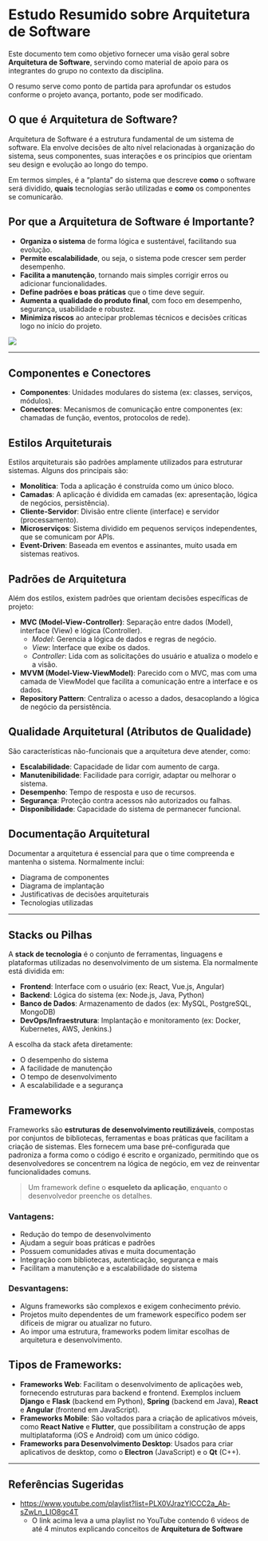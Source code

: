 # Estudo Resumido sobre Arquitetura de Software

Este documento tem como objetivo fornecer uma visão geral sobre **Arquitetura de Software**, servindo como material de apoio para os integrantes do grupo no contexto da disciplina.

O resumo serve como ponto de partida para aprofundar os estudos conforme o projeto avança, portanto, pode ser modificado.

## O que é Arquitetura de Software?

Arquitetura de Software é a estrutura fundamental de um sistema de software. Ela envolve decisões de alto nível relacionadas à organização do sistema, seus componentes, suas interações e os princípios que orientam seu design e evolução ao longo do tempo.

Em termos simples, é a “planta” do sistema que descreve **como** o software será dividido, **quais** tecnologias serão utilizadas e **como** os componentes se comunicarão.

## Por que a Arquitetura de Software é Importante?

- **Organiza o sistema** de forma lógica e sustentável, facilitando sua evolução.
- **Permite escalabilidade**, ou seja, o sistema pode crescer sem perder desempenho.
- **Facilita a manutenção**, tornando mais simples corrigir erros ou adicionar funcionalidades.
- **Define padrões e boas práticas** que o time deve seguir.
- **Aumenta a qualidade do produto final**, com foco em desempenho, segurança, usabilidade e robustez.
- **Minimiza riscos** ao antecipar problemas técnicos e decisões críticas logo no início do projeto.

![](https://martinfowler.com/articles/is-quality-worth-cost/both.png)

---

## **Componentes e Conectores**
- **Componentes**: Unidades modulares do sistema (ex: classes, serviços, módulos).
- **Conectores**: Mecanismos de comunicação entre componentes (ex: chamadas de função, eventos, protocolos de rede).

## **Estilos Arquiteturais**
Estilos arquiteturais são padrões amplamente utilizados para estruturar sistemas. Alguns dos principais são:

- **Monolítica**: Toda a aplicação é construída como um único bloco.
- **Camadas**: A aplicação é dividida em camadas (ex: apresentação, lógica de negócios, persistência).
- **Cliente-Servidor**: Divisão entre cliente (interface) e servidor (processamento).
- **Microserviços**: Sistema dividido em pequenos serviços independentes, que se comunicam por APIs.
- **Event-Driven**: Baseada em eventos e assinantes, muito usada em sistemas reativos.

## **Padrões de Arquitetura**
Além dos estilos, existem padrões que orientam decisões específicas de projeto:

- **MVC (Model-View-Controller)**: Separação entre dados (Model), interface (View) e lógica (Controller).
  - *Model*: Gerencia a lógica de dados e regras de negócio.
  - *View*: Interface que exibe os dados.
  - *Controller*: Lida com as solicitações do usuário e atualiza o modelo e a visão.
- **MVVM (Model-View-ViewModel)**: Parecido com o MVC, mas com uma camada de ViewModel que facilita a comunicação entre a interface e os dados.
- **Repository Pattern**: Centraliza o acesso a dados, desacoplando a lógica de negócio da persistência.

## **Qualidade Arquitetural (Atributos de Qualidade)**
São características não-funcionais que a arquitetura deve atender, como:

- **Escalabilidade**: Capacidade de lidar com aumento de carga.
- **Manutenibilidade**: Facilidade para corrigir, adaptar ou melhorar o sistema.
- **Desempenho**: Tempo de resposta e uso de recursos.
- **Segurança**: Proteção contra acessos não autorizados ou falhas.
- **Disponibilidade**: Capacidade do sistema de permanecer funcional.

## **Documentação Arquitetural**
Documentar a arquitetura é essencial para que o time compreenda e mantenha o sistema. Normalmente inclui:

- Diagrama de componentes
- Diagrama de implantação
- Justificativas de decisões arquiteturais
- Tecnologias utilizadas

---

## **Stacks ou Pilhas**

A **stack de tecnologia** é o conjunto de ferramentas, linguagens e plataformas utilizadas no desenvolvimento de um sistema. Ela normalmente está dividida em:

- **Frontend**: Interface com o usuário (ex: React, Vue.js, Angular)
- **Backend**: Lógica do sistema (ex: Node.js, Java, Python)
- **Banco de Dados**: Armazenamento de dados (ex: MySQL, PostgreSQL, MongoDB)
- **DevOps/Infraestrutura**: Implantação e monitoramento (ex: Docker, Kubernetes, AWS, Jenkins.)

A escolha da stack afeta diretamente:
- O desempenho do sistema
- A facilidade de manutenção
- O tempo de desenvolvimento
- A escalabilidade e a segurança

## **Frameworks**

Frameworks são **estruturas de desenvolvimento reutilizáveis**, compostas por conjuntos de bibliotecas, ferramentas e boas práticas que facilitam a criação de sistemas. Eles fornecem uma base pré-configurada que padroniza a forma como o código é escrito e organizado, permitindo que os desenvolvedores se concentrem na lógica de negócio, em vez de reinventar funcionalidades comuns.

> Um framework define o **esqueleto da aplicação**, enquanto o desenvolvedor preenche os detalhes.

### Vantagens:
- Redução do tempo de desenvolvimento
- Ajudam a seguir boas práticas e padrões
- Possuem comunidades ativas e muita documentação
- Integração com bibliotecas, autenticação, segurança e mais
- Facilitam a manutenção e a escalabilidade do sistema

### Desvantagens:
- Alguns frameworks são complexos e exigem conhecimento prévio.
- Projetos muito dependentes de um framework específico podem ser difíceis de migrar ou atualizar no futuro.
- Ao impor uma estrutura, frameworks podem limitar escolhas de arquitetura e desenvolvimento.

## Tipos de Frameworks:
- **Frameworks Web**: Facilitam o desenvolvimento de aplicações web, fornecendo estruturas para backend e frontend. Exemplos incluem **Django** e **Flask** (backend em Python), **Spring** (backend em Java), **React** e **Angular** (frontend em JavaScript).
- **Frameworks Mobile**: São voltados para a criação de aplicativos móveis, como **React Native** e **Flutter**, que possibilitam a construção de apps multiplataforma (iOS e Android) com um único código.
- **Frameworks para Desenvolvimento Desktop**: Usados para criar aplicativos de desktop, como o **Electron** (JavaScript) e o **Qt** (C++).

---

## Referências Sugeridas

- https://www.youtube.com/playlist?list=PLX0VJrazYICCC2a_Ab-sZwLn_LIO8gc4T
  - O link acima leva a uma playlist no YouTube contendo 6 vídeos de até 4 minutos explicando conceitos de **Arquitetura de Software**
